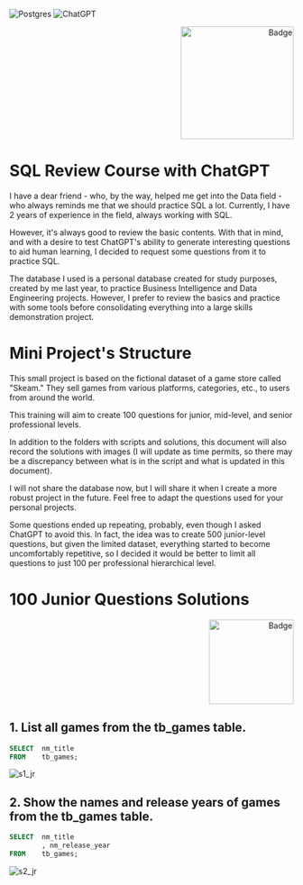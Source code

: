 ![Postgres](https://img.shields.io/badge/postgres-%23316192.svg?style=for-the-badge&logo=postgresql&logoColor=white)
![ChatGPT](https://img.shields.io/badge/chatgpt-343434?style=for-the-badge&logo=openai&logoColor=white)

<div align="right">
  <img src="https://github.com/Shamslux/DataEngineering/assets/79280485/fffa0fdc-4cf8-4845-8e51-9cf7d9bb9900" alt="Badge" width="200">
</div>


# SQL Review Course with ChatGPT

I have a dear friend - who, by the way, helped me get into the Data field - who always reminds me that we should
practice SQL a lot. Currently, I have 2 years of experience in the field, always working with SQL.

However, it's always good to review the basic contents. With that in mind, and with a desire to test ChatGPT's ability
to generate interesting questions to aid human learning, I decided to request some questions from it to practice SQL.

The database I used is a personal database created for study purposes, created by me last year, to practice Business
Intelligence and Data Engineering projects. However, I prefer to review the basics and practice with some tools before
consolidating everything into a large skills demonstration project.

# Mini Project's Structure

This small project is based on the fictional dataset of a game store called "Skeam." They sell games from various
platforms, categories, etc., to users from around the world.

This training will aim to create 100 questions for junior, mid-level, and senior professional levels.

In addition to the folders with scripts and solutions, this document will also record the solutions with images (I will
update as time permits, so there may be a discrepancy between what is in the script and what is updated in this
document).

I will not share the database now, but I will share it when I create a more robust project in the future. Feel free to
adapt the questions used for your personal projects.

Some questions ended up repeating, probably, even though I asked ChatGPT to avoid this. In fact, the idea was to create
500 junior-level questions, but given the limited dataset, everything started to become uncomfortably repetitive, so I
decided it would be better to limit all questions to just 100 per professional hierarchical level.


# 100 Junior Questions Solutions

<div align="right">
  <img src="https://github.com/Shamslux/DataEngineering/assets/79280485/fa7d8997-be71-40a2-bd8f-899d306a4196" alt="Badge" width="150">
</div>

## 1. List all games from the tb_games table.

```sql
SELECT	nm_title 
FROM	tb_games;
```

![s1_jr](https://github.com/Shamslux/DataEngineering/assets/79280485/42007bcd-2a05-4ce4-a942-190d57962de3)

## 2. Show the names and release years of games from the tb_games table.

```sql
SELECT	nm_title
		, nm_release_year 
FROM	tb_games;
```

![s2_jr](https://github.com/Shamslux/DataEngineering/assets/79280485/0dfa032f-655f-4a2c-9660-b2e9d1846c11)
